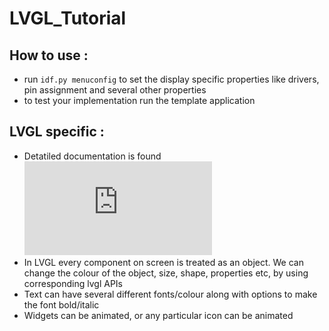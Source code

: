 # LVGL_Tutorial

## How to use :

- run `idf.py menuconfig` to set the display specific properties like drivers, pin assignment and several other properties
- to test your implementation run the template application

## LVGL specific :

- Detatiled documentation is found ![here](https://docs.lvgl.io/master/intro/index.html#)
- In LVGL every component on screen is treated as an object. We can change the colour of the object, size, shape, properties etc, by using corresponding lvgl APIs
- Text can have several different fonts/colour along with options to make the font bold/italic
- Widgets can be animated, or any particular icon can be animated
